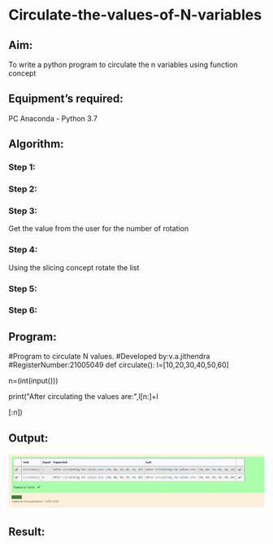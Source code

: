 # Circulate-the-values-of-N-variables
## Aim:
To write a python program to circulate the n variables using function concept
## Equipment’s required:
PC
Anaconda - Python 3.7
## Algorithm: 
### Step 1: 
### Step 2: 
### Step 3: 
Get the value from the user for the number of rotation
### Step 4: 
Using the slicing concept rotate the list

### Step 5: 
### Step 6: 
## Program:
#Program to circulate N values.
#Developed by:v.a.jithendra
#RegisterNumber:21005049
def circulate():
 l=[10,20,30,40,50,60]

 n=(int(input()))



 print("After circulating the values are:",l[n:]+l
 
 [:n])

## Output:
![output](https://github.com/jithendra2004/Circulate-the-values-of-N-variables/blob/main/ex%202.png?raw=true)

## Result:
